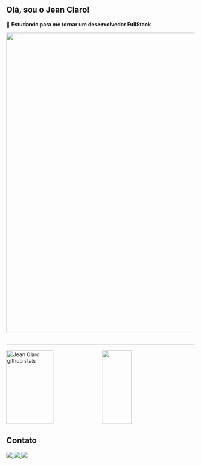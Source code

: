 ## Olá, sou o Jean Claro!
👀 **Estudando para me tornar um desenvolvedor FullStack**
<div>
  <img width="800" src="https://cdn.discordapp.com/attachments/1191939799716732960/1209918873718227044/Chill_Mario_Pixel_Jeff.gif?ex=65e8abc2&is=65d636c2&hm=d1889dc67a465bf2524d8d4e9cd7358bd0567676fb58d5c2a73ea0bda110dc5a&">
</div>

<br>
<hr>
<div>  
     <img width="50%" height="195px" src="https://github-readme-stats.vercel.app/api/top-langs/?username=JeanClaroCode&hide_progress=true&theme=dracula" alt="Jean Claro github stats" /> 
   <img width="39.5%" height="195px" src="https://github-readme-stats.vercel.app/api?username=JeanClaroCode&show_icons=true&theme=dracula" />
</div>


## Contato
<div>
    <a href="mailto:jeanclaro16@gmail.com">
        <img src="https://img.shields.io/badge/Gmail-D14836?style=for-the-badge&logo=gmail&logoColor=white">
    </a>
    <a href="https://wa.me/61992689268">
        <img src="https://img.shields.io/badge/WhatsApp-25D366?style=for-the-badge&logo=whatsapp&logoColor=white">
    </a>
    <a href="https://www.linkedin.com/in/jeanclaro/">
        <img src="https://img.shields.io/badge/LinkedIn-0077B5?style=for-the-badge&logo=linkedin&logoColor=white">
    </a>
</div>
